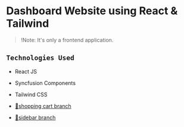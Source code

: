 # Dashboard Website using React & Tailwind
> !Note: It's only a frontend application.

## `Technologies Used`
 
 - React JS
 - Syncfusion Components
 - Tailwind CSS

- [🛒shopping cart branch](https://dashboard-git-shopping-cart-adnankhan27.vercel.app )
- [📃sidebar branch](https://dashboard-git-sidebar-adnankhan27.vercel.app )
